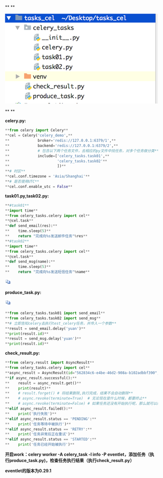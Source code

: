 ** **

![](images/WEBRESOURCE01692869666259截图.png)

** **

**celery.py:**[](javascript:void(0);)

```python
**from celery import Celery**
**cel = Celery('celery_demo',**
**             broker='redis://127.0.0.1:6379/1',**
**             backend='redis://127.0.0.1:6379/2',**
**             # 包含以下两个任务文件，去相应的py文件中找任务，对多个任务做分类**
**             include=['celery_tasks.task01',**
**                      'celery_tasks.task02'**
**                      ])**
**# 时区**
**cel.conf.timezone = 'Asia/Shanghai'**
**# 是否使用UTC**
**cel.conf.enable_utc = False**
```

[](javascript:void(0);)

**task01.py,task02.py:**[](javascript:void(0);)

```python
**#task01**
**import time**
**from celery_tasks.celery import cel**
**@cel.task**
**def send_email(res):**
**    time.sleep(5)**
**    return "完成向%s发送邮件任务"%res**
**#task02**
**import time**
**from celery_tasks.celery import cel**
**@cel.task**
**def send_msg(name):**
**    time.sleep(5)**
**    return "完成向%s发送短信任务"%name**
```

[](javascript:void(0);)

![](images/WEBRESOURCE81692869666264截图.png)

**produce_task.py:**[](javascript:void(0);)

![](images/WEBRESOURCE81692869666264截图.png)

```python
**from celery_tasks.task01 import send_email**
**from celery_tasks.task02 import send_msg**
**# 立即告知celery去执行test_celery任务，并传入一个参数**
**result = send_email.delay('yuan')**
**print(result.id)**
**result = send_msg.delay('yuan')**
**print(result.id)**
```

[](javascript:void(0);)

**check_result.py:**[](javascript:void(0);)

```python
**from celery.result import AsyncResult**
**from celery_tasks.celery import cel**
**async_result = AsyncResult(id="562834c6-e4be-46d2-908a-b102adbbf390", app=cel)**
**if async_result.successful():**
**    result = async_result.get()**
**    print(result)**
**    # result.forget() # 将结果删除,执行完成，结果不会自动删除**
**    # async.revoke(terminate=True)  # 无论现在是什么时候，都要终止**
**    # async.revoke(terminate=False) # 如果任务还没有开始执行呢，那么就可以终止。**
**elif async_result.failed():**
**    print('执行失败')**
**elif async_result.status == 'PENDING':**
**    print('任务等待中被执行')**
**elif async_result.status == 'RETRY':**
**    print('任务异常后正在重试')**
**elif async_result.status == 'STARTED':**
**    print('任务已经开始被执行')**
```

[](javascript:void(0);)

**开启work：celery worker -A celery_task -l info -P eventlet，添加任务（执行produce_task.py)，检查任务执行结果（执行check_result.py）**

**eventlet的版本为0.29.1**